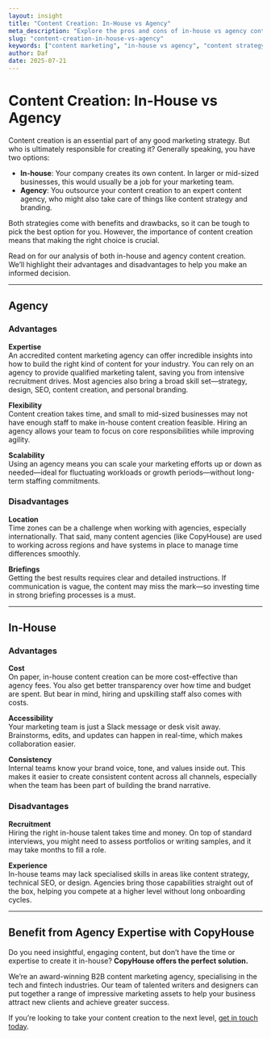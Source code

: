 ```yaml
---
layout: insight
title: "Content Creation: In-House vs Agency"
meta_description: "Explore the pros and cons of in-house vs agency content creation and discover which is the best fit for your marketing strategy and business goals."
slug: "content-creation-in-house-vs-agency"
keywords: ["content marketing", "in-house vs agency", "content strategy", "B2B marketing"]
author: Daf
date: 2025-07-21
---
```


# Content Creation: In-House vs Agency

Content creation is an essential part of any good marketing strategy. But who is ultimately responsible for creating it? Generally speaking, you have two options:

- **In-house**: Your company creates its own content. In larger or mid-sized businesses, this would usually be a job for your marketing team.
- **Agency**: You outsource your content creation to an expert content agency, who might also take care of things like content strategy and branding.

Both strategies come with benefits and drawbacks, so it can be tough to pick the best option for you. However, the importance of content creation means that making the right choice is crucial.

Read on for our analysis of both in-house and agency content creation. We’ll highlight their advantages and disadvantages to help you make an informed decision. 

---

## Agency

### Advantages

**Expertise**  
An accredited content marketing agency can offer incredible insights into how to build the right kind of content for your industry. You can rely on an agency to provide qualified marketing talent, saving you from intensive recruitment drives. Most agencies also bring a broad skill set—strategy, design, SEO, content creation, and personal branding.

**Flexibility**  
Content creation takes time, and small to mid-sized businesses may not have enough staff to make in-house content creation feasible. Hiring an agency allows your team to focus on core responsibilities while improving agility.

**Scalability**  
Using an agency means you can scale your marketing efforts up or down as needed—ideal for fluctuating workloads or growth periods—without long-term staffing commitments.

### Disadvantages

**Location**  
Time zones can be a challenge when working with agencies, especially internationally. That said, many content agencies (like CopyHouse) are used to working across regions and have systems in place to manage time differences smoothly.

**Briefings**  
Getting the best results requires clear and detailed instructions. If communication is vague, the content may miss the mark—so investing time in strong briefing processes is a must.

---

## In-House

### Advantages

**Cost**  
On paper, in-house content creation can be more cost-effective than agency fees. You also get better transparency over how time and budget are spent. But bear in mind, hiring and upskilling staff also comes with costs.

**Accessibility**  
Your marketing team is just a Slack message or desk visit away. Brainstorms, edits, and updates can happen in real-time, which makes collaboration easier.

**Consistency**  
Internal teams know your brand voice, tone, and values inside out. This makes it easier to create consistent content across all channels, especially when the team has been part of building the brand narrative.

### Disadvantages

**Recruitment**  
Hiring the right in-house talent takes time and money. On top of standard interviews, you might need to assess portfolios or writing samples, and it may take months to fill a role.

**Experience**  
In-house teams may lack specialised skills in areas like content strategy, technical SEO, or design. Agencies bring those capabilities straight out of the box, helping you compete at a higher level without long onboarding cycles.

---

## Benefit from Agency Expertise with CopyHouse

Do you need insightful, engaging content, but don’t have the time or expertise to create it in-house? **CopyHouse offers the perfect solution.**

We’re an award-winning B2B content marketing agency, specialising in the tech and fintech industries. Our team of talented writers and designers can put together a range of impressive marketing assets to help your business attract new clients and achieve greater success.

If you’re looking to take your content creation to the next level, [get in touch today](https://www.copyhouse.io/contact).
